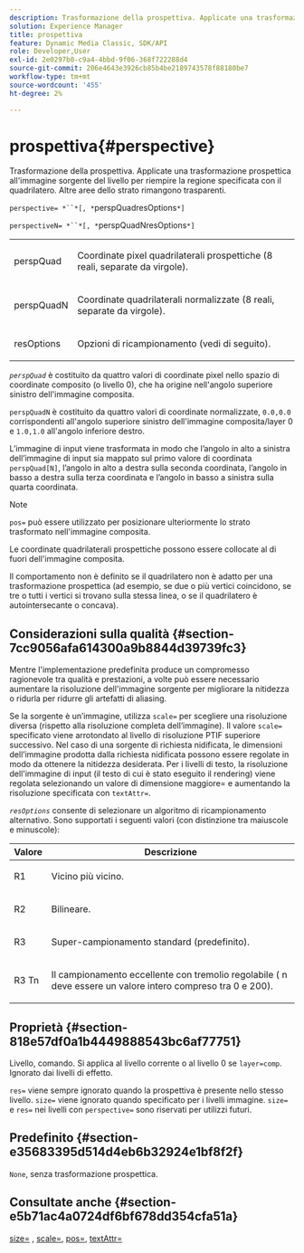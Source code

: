 ```yaml
---
description: Trasformazione della prospettiva. Applicate una trasformazione prospettica all'immagine sorgente del livello per riempire la regione specificata con il quadrilatero. Altre aree dello strato rimangono trasparenti.
solution: Experience Manager
title: prospettiva
feature: Dynamic Media Classic, SDK/API
role: Developer,User
exl-id: 2e0297b0-c9a4-4bbd-9f06-368f722288d4
source-git-commit: 206e4643e3926cb85b4be2189743578f88180be7
workflow-type: tm+mt
source-wordcount: '455'
ht-degree: 2%

---
```


# prospettiva{#perspective}

Trasformazione della prospettiva. Applicate una trasformazione prospettica all&#39;immagine sorgente del livello per riempire la regione specificata con il quadrilatero. Altre aree dello strato rimangono trasparenti.

`perspective= *``*[, *`perspQuadresOptions`*]`

`perspectiveN= *``*[, *`perspQuadNresOptions`*]`

<table id="simpletable_4BD38BBF53964F7D97B9E58914C97B3F"> 
 <tr class="strow"> 
  <td class="stentry"> <p><span class="varname"> perspQuad</span> </p></td> 
  <td class="stentry"> <p>Coordinate pixel quadrilaterali prospettiche (8 reali, separate da virgole). </p></td> 
 </tr> 
 <tr class="strow"> 
  <td class="stentry"> <p><span class="varname"> perspQuadN</span> </p></td> 
  <td class="stentry"> <p>Coordinate quadrilaterali normalizzate (8 reali, separate da virgole). </p></td> 
 </tr> 
 <tr class="strow"> 
  <td class="stentry"> <p><span class="varname"> resOptions</span> </p></td> 
  <td class="stentry"> <p>Opzioni di ricampionamento (vedi di seguito). </p></td> 
 </tr> 
</table>

*`perspQuad`* è costituito da quattro valori di coordinate pixel nello spazio di coordinate composito (o livello 0), che ha origine nell&#39;angolo superiore sinistro dell&#39;immagine composita.

`perspQuadN` è costituito da quattro valori di coordinate normalizzate,  `0.0,0.0` corrispondenti all&#39;angolo superiore sinistro dell&#39;immagine composita/layer 0 e  `1.0,1.0` all&#39;angolo inferiore destro.

L’immagine di input viene trasformata in modo che l’angolo in alto a sinistra dell’immagine di input sia mappato sul primo valore di coordinata `perspQuad[N]`, l’angolo in alto a destra sulla seconda coordinata, l’angolo in basso a destra sulla terza coordinata e l’angolo in basso a sinistra sulla quarta coordinata.

>[!NOTE]
>
>`pos=` può essere utilizzato per posizionare ulteriormente lo strato trasformato nell&#39;immagine composita.

Le coordinate quadrilaterali prospettiche possono essere collocate al di fuori dell&#39;immagine composita.

Il comportamento non è definito se il quadrilatero non è adatto per una trasformazione prospettica (ad esempio, se due o più vertici coincidono, se tre o tutti i vertici si trovano sulla stessa linea, o se il quadrilatero è autointersecante o concava).

## Considerazioni sulla qualità {#section-7cc9056afa614300a9b8844d39739fc3}

Mentre l&#39;implementazione predefinita produce un compromesso ragionevole tra qualità e prestazioni, a volte può essere necessario aumentare la risoluzione dell&#39;immagine sorgente per migliorare la nitidezza o ridurla per ridurre gli artefatti di aliasing.

Se la sorgente è un’immagine, utilizza `scale=` per scegliere una risoluzione diversa (rispetto alla risoluzione completa dell’immagine). Il valore `scale=` specificato viene arrotondato al livello di risoluzione PTIF superiore successivo. Nel caso di una sorgente di richiesta nidificata, le dimensioni dell’immagine prodotta dalla richiesta nidificata possono essere regolate in modo da ottenere la nitidezza desiderata. Per i livelli di testo, la risoluzione dell&#39;immagine di input (il testo di cui è stato eseguito il rendering) viene regolata selezionando un valore di dimensione maggiore= e aumentando la risoluzione specificata con `textAttr=`.

*`resOptions`* consente di selezionare un algoritmo di ricampionamento alternativo. Sono supportati i seguenti valori (con distinzione tra maiuscole e minuscole):

<table id="table_0F20007986324E228096888ED37219C0"> 
 <thead> 
  <tr> 
   <th class="entry"> <b> Valore</b> </th> 
   <th class="entry"> <b> Descrizione</b> </th> 
  </tr> 
 </thead>
 <tbody> 
  <tr> 
   <td> <p> <span class="codeph"> R1</span> </p> </td> 
   <td> <p> Vicino più vicino. </p> </td> 
  </tr> 
  <tr> 
   <td> <p> <span class="codeph"> R2</span> </p> </td> 
   <td> <p> Bilineare. </p> </td> 
  </tr> 
  <tr> 
   <td> <p> <span class="codeph"> R3</span> </p> </td> 
   <td> <p> Super-campionamento standard (predefinito). </p> </td> 
  </tr> 
  <tr> 
   <td> <p> <span class="codeph">R3<span class="varname"> Tn</span></span> </p> </td> 
   <td> <p> Il campionamento eccellente con tremolio regolabile (<span class="varname"> n</span> deve essere un valore intero compreso tra 0 e 200). </p> </td> 
  </tr> 
 </tbody> 
</table>

## Proprietà {#section-818e57df0a1b4449888543bc6af77751}

Livello, comando. Si applica al livello corrente o al livello 0 se `layer=comp`. Ignorato dai livelli di effetto.

`res=` viene sempre ignorato quando la prospettiva è presente nello stesso livello. `size=` viene ignorato quando specificato per i livelli immagine. `size=` e  `res=` nei livelli con  `perspective=` sono riservati per utilizzi futuri.

## Predefinito {#section-e35683395d514d4eb6b32924e1bf8f2f}

`None`, senza trasformazione prospettica.

## Consultate anche {#section-e5b71ac4a0724df6bf678dd354cfa51a}

[size=](../../../../../is-api/http-ref/image-serving-api-ref/c-http-protocol-reference/c-data-types/r-size.md#reference-04d383f32c7b4003bed9978cb854747b) ,  [scale=](../../../../../is-api/http-ref/image-serving-api-ref/c-http-protocol-reference/c-command-reference/r-is-http-scale.md#reference-098c30cea1764f189e6f7c7e400cc065),  [pos=](../../../../../is-api/http-ref/image-serving-api-ref/c-http-protocol-reference/c-command-reference/r-pos.md#reference-65de948f4b404f1182b22119ca332143),  [textAttr=](../../../../../is-api/http-ref/image-serving-api-ref/c-http-protocol-reference/c-command-reference/r-textattr.md#reference-ff00484fa3244286abeff34911f7ec0d)
